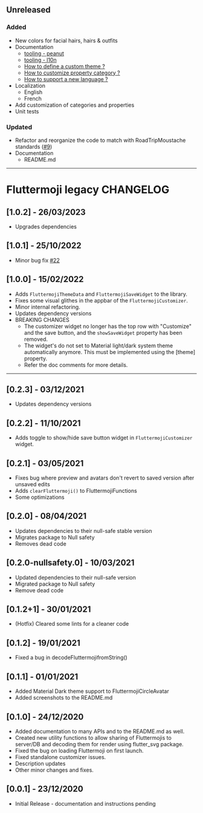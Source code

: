 ## Unreleased
### Added
- New colors for facial hairs, hairs & outfits
- Documentation
  - [tooling - peanut](./docs/tooling/peanut.md)
  - [tooling - l10n](./docs/tooling/l10n.md)
  - [How to define a custom theme ?](./docs/how-to/define_custom_theme.md)
  - [How to customize property category ?](./docs/how-to/define_customized_property_category.md)
  - [How to support a new language ?](./docs/how-to/support_new_language.md)
- Localization
  - English
  - French
- Add customization of categories and properties
- Unit tests

### Updated
- Refactor and reorganize the code to match with RoadTripMoustache standards ([#9](https://github.com/RoadTripMoustache/avatar_maker/issues/9))
- Documentation
  - README.md

---
# Fluttermoji legacy CHANGELOG
## [1.0.2] - 26/03/2023
 * Upgrades dependencies

## [1.0.1] - 25/10/2022
 * Minor bug fix [#22](https://github.com/psk907/fluttermoji/pull/22#issue-1250729612)

## [1.0.0] - 15/02/2022
 * Adds `FluttermojiThemeData` and `FluttermojiSaveWidget` to the library.
 * Fixes some visual glithes in the appbar of the `FluttermojiCustomizer`.
 * Minor internal refactoring.
 * Updates dependency versions
 * BREAKING CHANGES 
   *  The customizer widget no longer has the top row with "Customize" and the save button, and the `showSaveWidget` property has been removed.
   *  The widget's do not set to Material light/dark system theme automatically anymore. This must be implemented using the [theme] property.
   *  Refer the doc comments for more details.

*****

## [0.2.3] - 03/12/2021

 * Updates dependency versions

## [0.2.2] - 11/10/2021

 * Adds toggle to show/hide save button widget in `FluttermojiCustomizer` widget.
  
## [0.2.1] - 03/05/2021

 * Fixes bug where preview and avatars don't revert to saved version after unsaved edits
 * Adds `clearFluttermoji()` to FluttermojiFunctions
 * Some optimizations

## [0.2.0] - 08/04/2021

 * Updates dependencies to their null-safe stable version
 * Migrates package to Null safety
 * Removes dead code

## [0.2.0-nullsafety.0] - 10/03/2021

 * Updated dependencies to their null-safe version
 * Migrated package to Null safety
 * Remove dead code

## [0.1.2+1] - 30/01/2021

 * (Hotfix) Cleared some lints for a cleaner code

## [0.1.2] - 19/01/2021

 * Fixed a bug in decodeFluttermojifromString()

## [0.1.1] - 01/01/2021

 * Added Material Dark theme support to FluttermojiCircleAvatar
 * Added screenshots to the README.md

## [0.1.0] - 24/12/2020

* Added documentation to many APIs and to the README.md as well.
* Created new utility functions to allow sharing of Fluttermojis to server/DB and decoding them for render using flutter_svg package.
* Fixed the bug on loading Fluttermoji on first launch.
* Fixed standalone customizer issues.
* Description updates
* Other minor changes and fixes.


## [0.0.1] - 23/12/2020

* Initial Release - documentation and instructions pending
